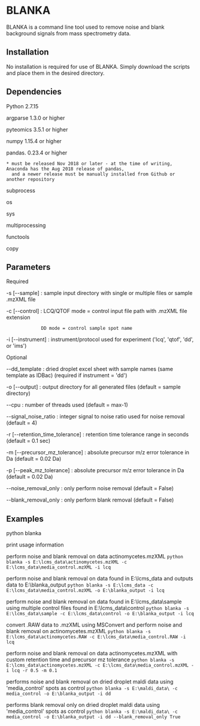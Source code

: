 # BLANKA

BLANKA is a command line tool used to remove noise and blank background signals from mass spectrometry data.

## Installation
No installation is required for use of BLANKA. Simply download the scripts and place them in the desired directory.

## Dependencies
Python 2.7.15

argparse 1.3.0 or higher

pyteomics 3.5.1 or higher

numpy 1.15.4 or higher

pandas. 0.23.4 or higher

	* must be released Nov 2018 or later - at the time of writing, Anaconda has the Aug 2018 release of pandas, 
	  and a newer release must be manually installed from Github or another repository

subprocess

os

sys

multiprocessing

functools

copy

## Parameters
Required

-s [--sample] : sample input directory with single or multiple files or sample .mzXML file

-c [--control] : LCQ/QTOF mode = control input file path with .mzXML file extension

                 DD mode = control sample spot name

-i [--instrument] : instrument/protocol used for experiment ('lcq', 'qtof', 'dd', or 'ims')

Optional

--dd_template : dried droplet excel sheet with sample names (same template as IDBac) (required if instrument = 'dd')

-o [--output] : output directory for all generated files (default = sample directory)

--cpu : number of threads used (default = max-1)

--signal_noise_ratio : integer signal to noise ratio used for noise removal (default = 4)

-r [--retention_time_tolerance] : retention time tolerance range in seconds (default = 0.1 sec)

-m [--precursor_mz_tolerance] : absolute precursor m/z error tolerance in Da (default = 0.02 Da)

-p [--peak_mz_tolerance] : absolute precursor m/z error tolerance in Da (default = 0.02 Da)

--noise_removal_only : only perform noise removal (default = False)

--blank_removal_only : only perform blank removal (default = False)

## Examples
python blanka

print usage information

perform noise and blank removal on data actinomycetes.mzXML
```python blanka -s E:\lcms_data\actinomycetes.mzXML -c E:\lcms_data\media_control.mzXML -i lcq```

perform noise and blank removal on data found in E:\lcms_data and outputs data to E:\blanka_output
```python blanka -s E:\lcms_data -c E:\lcms_data\media_control.mzXML -o E:\blanka_output -i lcq```

perform noise and blank removal on data found in E:\lcms_data\sample using multiple control files found in E:\lcms_data\control
```python blanka -s E:\lcms_data\sample -c E:\lcms_data\control -o E:\blanka_output -i lcq```

convert .RAW data to .mzXML using MSConvert and perform noise and blank removal on actinomycetes.mzXML
```python blanka -s E:\lcms_data\actinomycetes.RAW -c E:\lcms_data\media_control.RAW -i lcq```

perform noise and blank removal on data actinomycetes.mzXML with custom retention time and precursor mz tolerance
```python blanka -s E:\lcms_data\actinomycetes.mzXML -c E:\lcms_data\media_control.mzXML -i lcq -r 0.5 -m 0.1```

performs noise and blank removal on dried droplet maldi data using 'media_control' spots as control
```python blanka -s E:\maldi_data\ -c media_control -o E:\blanka_output -i dd```

performs blank removal only on dried droplet maldi data using 'media_control' spots as control
```python blanka -s E:\maldi_data\ -c media_control -o E:\blanka_output -i dd --blank_removal_only True```
